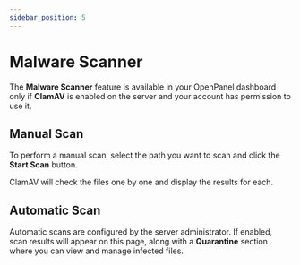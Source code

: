 ```yaml
---
sidebar_position: 5
---
```


# Malware Scanner

The **Malware Scanner** feature is available in your OpenPanel dashboard only if **ClamAV** is enabled on the server and your account has permission to use it.

## Manual Scan

To perform a manual scan, select the path you want to scan and click the **Start Scan** button.

ClamAV will check the files one by one and display the results for each.

## Automatic Scan

Automatic scans are configured by the server administrator. If enabled, scan results will appear on this page, along with a **Quarantine** section where you can view and manage infected files.
